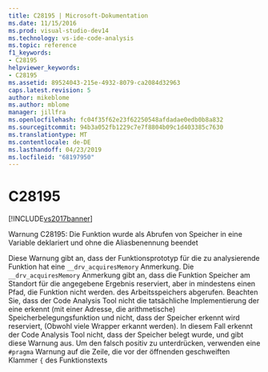 ```yaml
---
title: C28195 | Microsoft-Dokumentation
ms.date: 11/15/2016
ms.prod: visual-studio-dev14
ms.technology: vs-ide-code-analysis
ms.topic: reference
f1_keywords:
- C28195
helpviewer_keywords:
- C28195
ms.assetid: 89524043-215e-4932-8079-ca2084d32963
caps.latest.revision: 5
author: mikeblome
ms.author: mblome
manager: jillfra
ms.openlocfilehash: fc04f35f62e23f62250548afdadae0edb0b8a832
ms.sourcegitcommit: 94b3a052fb1229c7e7f8804b09c1d403385c7630
ms.translationtype: MT
ms.contentlocale: de-DE
ms.lasthandoff: 04/23/2019
ms.locfileid: "68197950"
---
```

# <a name="c28195"></a>C28195
[!INCLUDE[vs2017banner](../includes/vs2017banner.md)]

Warnung C28195: Die Funktion wurde als Abrufen von Speicher in eine Variable deklariert und ohne die Aliasbenennung beendet  
  
 Diese Warnung gibt an, dass der Funktionsprototyp für die zu analysierende Funktion hat eine `__drv_acquiresMemory` Anmerkung. Die `__drv_acquiresMemory` Anmerkung gibt an, dass die Funktion Speicher am Standort für die angegebene Ergebnis reserviert, aber in mindestens einen Pfad, die Funktion nicht werden. des Arbeitsspeichers abgerufen. Beachten Sie, dass der Code Analysis Tool nicht die tatsächliche Implementierung der eine erkennt (mit einer Adresse, die arithmetische) Speicherbelegungsfunktion und nicht, dass der Speicher erkennt wird reserviert, (Obwohl viele Wrapper erkannt werden). In diesem Fall erkennt der Code Analysis Tool nicht, dass der Speicher belegt wurde, und gibt diese Warnung aus. Um den falsch positiv zu unterdrücken, verwenden eine `#pragma` Warnung auf die Zeile, die vor der öffnenden geschweiften Klammer `{` des Funktionstexts
